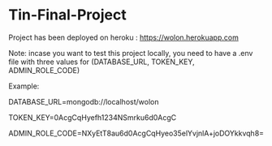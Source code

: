 # Tin-Final-Project

Project has been deployed on heroku : https://wolon.herokuapp.com

Note: incase you want to test this project locally, you need to have a .env file with three values for (DATABASE_URL, TOKEN_KEY, ADMIN_ROLE_CODE)

Example:

DATABASE_URL=mongodb://localhost/wolon

TOKEN_KEY=0AcgCqHyefh1234NSmrku6d0AcgC

ADMIN_ROLE_CODE=NXyEtT8au6d0AcgCqHyeo35elYvjnlA+joDOYkkvqh8=
